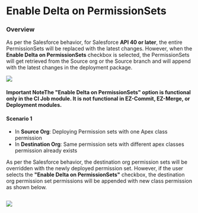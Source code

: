 # Enable Delta on PermissionSets

### Overview <a href="#overview" id="overview"></a>

As per the Salesforce behavior, for Salesforce **API 40 or later**, the entire PermissionSets will be replaced with the latest changes. However, when the **Enable Delta on PermissionSets** checkbox is selected, the PermissionSets will get retrieved from the Source org or the Source branch and will append with the latest changes in the deployment package.

![](https://cdn.document360.io/8711f4e7-c040-4616-aac9-d947f87e4619/Images/Documentation/image-1617512076830.png)

#### Important Note**The "Enable Delta on PermissionSets" option is functional only in the CI Job module. It is not functional in EZ-Commit, EZ-Merge, or Deployment modules.** <a href="#important-note-the-enable-delta-on-permissionsets-option-is-functional-only-in-the-ci-job-module-it" id="important-note-the-enable-delta-on-permissionsets-option-is-functional-only-in-the-ci-job-module-it"></a>

#### Scenario 1 <a href="#scenario-1" id="scenario-1"></a>

* In **Source Org**: Deploying Permission sets with one Apex class permission
* In **Destination Org**: Same permission sets with different apex classes permission already exists

As per the Salesforce behavior, the destination org permission sets will be overridden with the newly deployed permission set. However, if the user selects the **"Enable Delta on PermissionSets"** checkbox, the destination org permission set permissions will be appended with new class permission as shown below.

<figure><img src="https://cdn.document360.io/8711f4e7-c040-4616-aac9-d947f87e4619/Images/Documentation/image-1623776197850.png" alt=""><figcaption></figcaption></figure>

![](https://cdn.document360.io/8711f4e7-c040-4616-aac9-d947f87e4619/Images/Documentation/image-1623776224467.png)
